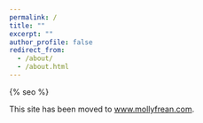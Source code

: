 ```yaml
---
permalink: /
title: ""
excerpt: ""
author_profile: false
redirect_from: 
  - /about/
  - /about.html
---
```


{% seo %}

This site has been moved to <a href="https://www.mollyfrean.com">www.mollyfrean.com</a>.